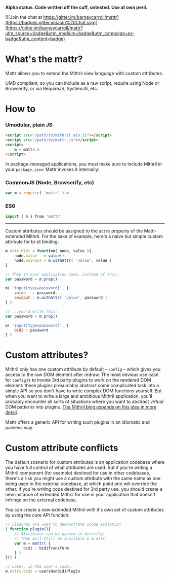**Alpha status. Code written off the cuff, untested. Use at own peril.**

[![Join the chat at https://gitter.im/barneycarroll/mattr](https://badges.gitter.im/Join%20Chat.svg)](https://gitter.im/barneycarroll/mattr?utm_source=badge&utm_medium=badge&utm_campaign=pr-badge&utm_content=badge)

# What's the mattr?

Mattr allows you to extend the Mithril view language with custom attributes.

UMD compliant, so you can include as a raw script, require using Node or Browserify, or via RequireJS, SystemJS, etc.

# How to

<!-- The point of custom attributes (more on this later) is to reduce boilerplate and make your Mithril application code leaner and more descriptive by abstracting common idioms into key / value pairs. So the recommended approach is to have a global map of custom attributes which can be assigned once and then used throughout your application. This approach means that you will use an extended version of Mithril provided by Mattr whose custom attributes are defined on the `attr` property of the extended Mithril object: -->

### Umodular, plain JS
```html
<script src="/path/to/mithril.min.js"></script>
<script src="/path/to/mattr.js"></script>
<script>
	m = mattr.m
</script>
```

In package-managed applications, you must make sure to include Mithril in your `package.json`: Mattr invokes it internally:

### CommonJS (Node, Browserify, etc)
```javascript
var m = require( 'mattr' ).m
```

### ES6
```javascript
import { m } from 'mattr'
```

***

Custom attributes should be assigned to the `attrs` property of the Mattr-extended Mithril. For the sake of example, here's a naive but simple custom attribute for bi-di binding:

```javascript
m.attr.bidi = function( node, value ){
	node.value   = value()
	node.oninput = m.withAttr( 'value', value )
}

// Then in your application code, instead of this:
var password = m.prop()

m( 'input[type=password]', {
	value   : password,
	oninput : m.withAttr( 'value', password )
} )

// ...you'd write this:
var password = m.prop()

m( 'input[type=password]', {
	bidi : password
} )
```

# Custom attributes?

Mithril only has one custom attribute by default – `config` – which gives you access to the raw DOM element after redraw. The most obvious use case for `config` is to invoke 3rd party plugins to work on the rendered DOM element: these plugins presumably abstract some complicated task into a simple API so you don't have to write complex DOM functions yourself. But when you want to write a large and ambitious Mithril application, you'll probably encounter all sorts of situations where you want to abstract _virtual_ DOM patterns into plugins. [The Mithril blog expands on this idea in more detail](http://lhorie.github.io/mithril-blog/extending-the-view-language.html).

Mattr offers a generic API for writing such plugins in an idiomatic and painless way.

# Custom attribute conflicts

The default scenario for custom attributes is an application codebase where you have full control of what attributes are used. But if you're writing a Mithril component (for example) destined for use in other codebases, there's a risk you might use a custom attribute with the same name as one being used in the external codebase, at which point one will override the other. If you're writing code destined for 3rd party use, you should create a new instance of extended Mithril for use in your application that doesn't infringe on the external codebase.

You can create a new extended Mithril with it's own set of custom attributes by using the core API function:

```javascript
// Closures are used to demonstrate scope isolation
( function plugin(){
	// Attributes can be passed in directly:
	// They will still be available @ m.attr
	var m = mattr( {
		bidi : bidiTransform
	} )
}() )

// Later, in the user's code...
m.attrs.bidi = usersOwnBidiPlugin
```

